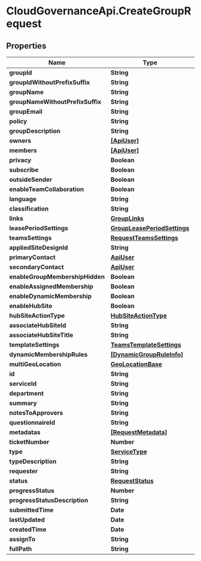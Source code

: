 # CloudGovernanceApi.CreateGroupRequest

## Properties

Name | Type | Description | Notes
------------ | ------------- | ------------- | -------------
**groupId** | **String** |  | [optional] 
**groupIdWithoutPrefixSuffix** | **String** |  | [optional] 
**groupName** | **String** |  | [optional] 
**groupNameWithoutPrefixSuffix** | **String** |  | [optional] 
**groupEmail** | **String** |  | [optional] 
**policy** | **String** |  | [optional] 
**groupDescription** | **String** |  | [optional] 
**owners** | [**[ApiUser]**](ApiUser.md) |  | [optional] 
**members** | [**[ApiUser]**](ApiUser.md) |  | [optional] 
**privacy** | **Boolean** |  | [optional] 
**subscribe** | **Boolean** |  | [optional] 
**outsideSender** | **Boolean** |  | [optional] 
**enableTeamCollaboration** | **Boolean** |  | [optional] 
**language** | **String** |  | [optional] 
**classification** | **String** |  | [optional] 
**links** | [**GroupLinks**](GroupLinks.md) |  | [optional] 
**leasePeriodSettings** | [**GroupLeasePeriodSettings**](GroupLeasePeriodSettings.md) |  | [optional] 
**teamsSettings** | [**RequestTeamsSettings**](RequestTeamsSettings.md) |  | [optional] 
**appliedSiteDesignId** | **String** |  | [optional] 
**primaryContact** | [**ApiUser**](ApiUser.md) |  | [optional] 
**secondaryContact** | [**ApiUser**](ApiUser.md) |  | [optional] 
**enableGroupMembershipHidden** | **Boolean** |  | [optional] 
**enableAssignedMembership** | **Boolean** |  | [optional] 
**enableDynamicMembership** | **Boolean** |  | [optional] 
**enableHubSite** | **Boolean** |  | [optional] 
**hubSiteActionType** | [**HubSiteActionType**](HubSiteActionType.md) |  | [optional] 
**associateHubSiteId** | **String** |  | [optional] 
**associateHubSiteTitle** | **String** |  | [optional] 
**templateSettings** | [**TeamsTemplateSettings**](TeamsTemplateSettings.md) |  | [optional] 
**dynamicMembershipRules** | [**[DynamicGroupRuleInfo]**](DynamicGroupRuleInfo.md) |  | [optional] 
**multiGeoLocation** | [**GeoLocationBase**](GeoLocationBase.md) |  | [optional] 
**id** | **String** |  | [optional] 
**serviceId** | **String** |  | [optional] 
**department** | **String** |  | [optional] 
**summary** | **String** |  | [optional] 
**notesToApprovers** | **String** |  | [optional] 
**questionnaireId** | **String** |  | [optional] 
**metadatas** | [**[RequestMetadata]**](RequestMetadata.md) |  | [optional] 
**ticketNumber** | **Number** |  | [optional] 
**type** | [**ServiceType**](ServiceType.md) |  | [optional] 
**typeDescription** | **String** |  | [optional] 
**requester** | **String** |  | [optional] 
**status** | [**RequestStatus**](RequestStatus.md) |  | [optional] 
**progressStatus** | **Number** |  | [optional] 
**progressStatusDescription** | **String** |  | [optional] 
**submittedTime** | **Date** |  | [optional] 
**lastUpdated** | **Date** |  | [optional] 
**createdTime** | **Date** |  | [optional] 
**assignTo** | **String** |  | [optional] 
**fullPath** | **String** |  | [optional] 


